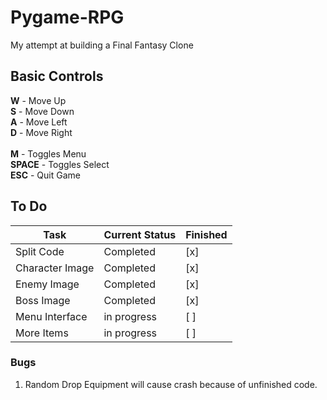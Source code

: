 # Pygame-RPG
My attempt at building a Final Fantasy Clone

## Basic Controls

**W** - Move Up<br/>
**S** - Move Down<br/>
**A** - Move Left<br/>
**D** - Move Right<br/>
<br/>
**M** - Toggles Menu<br/>
**SPACE** - Toggles Select<br/>
**ESC** - Quit Game<br/>


## To Do
| Task           | Current Status | Finished | 
|----------------|----------------|----------|
| Split Code     |    Completed   |    [x]   |
| Character Image|    Completed   |    [x]   |
| Enemy Image    |    Completed   |    [x]   |
| Boss Image     |    Completed   |    [x]   |
| Menu Interface |   in progress  |    [ ]   |
| More Items     |   in progress  |    [ ]   |


### Bugs
1. Random Drop Equipment will cause crash because of unfinished code.
